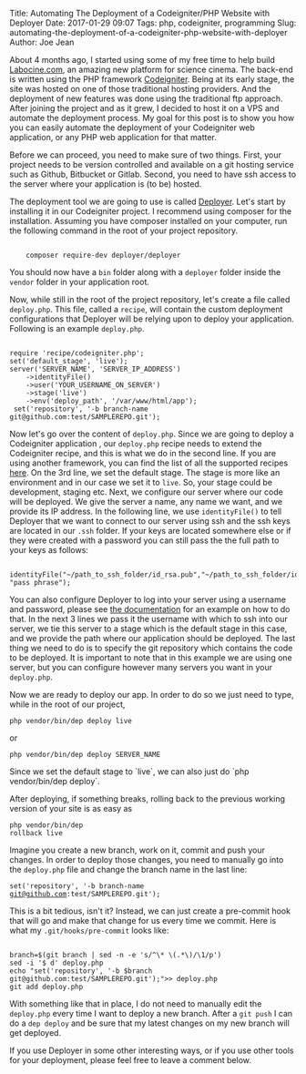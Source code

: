 Title: Automating The Deployment of a Codeigniter/PHP Website with Deployer
Date: 2017-01-29 09:07
Tags: php, codeigniter, programming
Slug: automating-the-deployment-of-a-codeigniter-php-website-with-deployer
Author: Joe Jean


About 4 months ago, I started using some of my free time to help build [Labocine.com](http://labocine.com/), an amazing new platform for science cinema.  The back-end is written using the PHP framework [Codeigniter](https://www.codeigniter.com/). Being at its early stage, the site was hosted on one of those traditional hosting providers. And the deployment of new features was done using the traditional ftp approach. After joining the project and as it grew, I decided to host it on a VPS and automate the deployment process. My goal for this post is to show you how you can easily automate the deployment of your Codeigniter web application, or any PHP web application for that matter.

Before we can proceed, you need to make sure of two things. First, your project needs to be version controlled and available on a git hosting service such as Github, Bitbucket or Gitlab. Second, you need to have ssh access to the server where your application is (to be) hosted. 

The deployment tool we are going to use is called [Deployer](https://deployer.org/). Let's start by installing it in our Codeigniter project. I recommend using composer for the installation. Assuming you have composer installed on your computer, run the following command in the root of your project repository. 
<pre><code class="php">
    composer require-dev deployer/deployer
</code></pre>

You should now have a `bin` folder along with a `deployer` folder inside the `vendor` folder in your application root. 

Now, while still in the root of the project repository, let's create a file called `deploy.php`. This file, called a `recipe`,  will contain the custom deployment configurations that Deployer will be relying upon to deploy your application. Following is an example `deploy.php`. 

<pre><code class="php7">
require 'recipe/codeigniter.php';
set('default_stage', 'live');
server('SERVER_NAME', 'SERVER_IP_ADDRESS')
    ->identityFile()
    ->user('YOUR_USERNAME_ON_SERVER')
    ->stage('live')
    ->env('deploy_path', '/var/www/html/app');
 set('repository', '-b branch-name git@github.com:test/SAMPLEREPO.git');
</code></pre>

Now let's go over the content of `deploy.php`. Since we are going to deploy a Codeigniter application , our `deploy.php` recipe needs to extend the Codeigniter recipe, and this is what we do in the second line. If you are using another framework, you can find the list of all the supported recipes [here](https://github.com/deployphp/deployer/tree/master/recipe). 
On the 3rd line, we set the default stage. The stage is more like an environment and in our case we set it to `live`. So, your stage could be development, staging etc. Next, we configure our server where our code will be deployed. We give the server a name, any name we want, and we provide its IP address. In the following line, we use `identityFile()` to tell Deployer that we want to connect to our server using ssh and the ssh keys are located in our `.ssh` folder. If your keys are located somewhere else or if they were created with a password you can still pass the the full path to your keys as follows:

<pre><code class="php">
identityFile("~/path_to_ssh_folder/id_rsa.pub","~/path_to_ssh_folder/id_rsa", "pass phrase");
</code></pre>

You can also configure Deployer to log into your server using a username and password, please see [the documentation](https://deployer.org/docs/servers) for an example on how to do that. In the next 3 lines we pass it the username with which to ssh into our server, we tie this server to a stage which is the default stage in this case, and we provide the path where our application should be deployed. The last thing we need to do is to  specify the git repository which contains the code to be deployed. It is important to note that in this example we are using one server, but you can configure however many servers you want in your `deploy.php`.

Now we are ready to deploy our app. In order to do so we just need to type, while in the root of our project,
<pre><code>php vendor/bin/dep deploy live</code></pre> or 
<pre><code>php vendor/bin/dep deploy SERVER_NAME</code></pre> Since we set the default stage to `live`, we can also just do `php vendor/bin/dep deploy`. 

After deploying, if something breaks, rolling back to the previous working version of your site is as easy as <pre><code>php vendor/bin/dep rollback live </code></pre> 

Imagine you create a new branch, work on it, commit and push your changes. In order to deploy those changes, you need to manually go into the `deploy.php` file and change the branch name in the last line: <pre><code>set('repository', '-b branch-name git@github.com:test/SAMPLEREPO.git');</code></pre>This is a bit tedious, isn't it? Instead, we can just create a pre-commit hook that will go and make that change for us every time we commit. Here is what my `.git/hooks/pre-commit` looks like:

<pre><code class="bash">
branch=$(git branch | sed -n -e 's/^\* \(.*\)/\1/p')
sed -i '$ d' deploy.php
echo "set('repository', '-b $branch git@github.com:test/SAMPLEREPO.git');">> deploy.php
git add deploy.php
</code></pre>

With something like that in place, I do not need to manually edit the `deploy.php`  every time I want to deploy a new branch. After a `git push` I can do a `dep deploy` and be sure that my latest changes on my new branch will get deployed. 

If you use Deployer in some other interesting ways, or if you use other tools for your deployment, please feel free to leave a comment below. 
